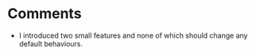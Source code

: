 # Comments

* I introduced two small features and none of which should change any default behaviours.
